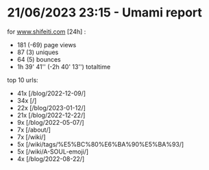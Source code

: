 # 21/06/2023 23:15 - Umami report
for www.shifeiti.com [24h] :

 - 181 (-69) page views
 - 87 (3) uniques
 - 64 (5) bounces
 - 1h 39' 41'' (-2h 40' 13'') totaltime


top 10 urls:
 - 41x [/blog/2022-12-09/]
 - 34x [/]
 - 22x [/blog/2023-01-12/]
 - 21x [/blog/2022-12-22/]
 - 9x [/blog/2022-05-07/]
 - 7x [/about/]
 - 7x [/wiki/]
 - 5x [/wiki/tags/%E5%BC%80%E6%BA%90%E5%BA%93/]
 - 5x [/wiki/A-SOUL-emoji/]
 - 4x [/blog/2022-08-22/]



